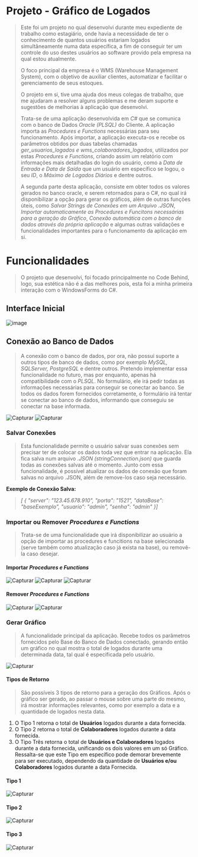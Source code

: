 # Projeto - Gráfico de Logados

> Este foi um projeto no qual desenvolvi durante meu expediente de trabalho como estagiário, onde havia a necessidade de ter o conhecimento de quantos usuários estariam logados simultâneamente numa data específica, a fim de conseguir ter um controle do uso destes usuários ao software provido pela empresa na qual estou atualmente.
>
> O foco principal da empresa é o WMS (Warehouse Management System), com o objetivo de auxiliar clientes, automatizar e facilitar o gerenciamento de seus estoques.
>
> O projeto em si, tive uma ajuda dos meus colegas de trabalho, que me ajudaram a resolver alguns problemas e me deram suporte e sugestões de melhorias à aplicação que desenvolvi.
>
> Trata-se de uma aplicação desenvolvida em *C#* que se comunica com o banco de Dados *Oracle (PLSQL)* do Cliente. A aplicação importa as *Procedures e Functions* necessárias para seu funcionamento. Após importar, a aplicação executa-os e recebe os parâmetros obtidos por duas tabelas chamadas *ger_usuarios_logados e wms_colaboradores_logados*, utilizados por estas *Procedures e Functions*, criando assim um relatório com informações mais detalhadas do login do usuário, como a *Data de Entrada e Data de Saída* que um usuário em específico se logou, o seu *ID*, o *Máximo de Logados Diários* e dentre outros.
>
> A segunda parte desta aplicação, consiste em obter todos os valores gerados no banco oracle, e serem retornados para o C#, no qual irá disponibilizar a opção para gerar os gráficos, além de outras funções úteis, como *Salvar Strings de Conexões em um Arquivo .JSON*, *Importar automaticamente as Procedures e Funcitons necessárias para a geração do Gráfico*, *Conexão automática com o banco de dados através da própria aplicação* e algumas outras validações e funcionalidades importantes para o funcionamento da aplicação em si.

# Funcionalidades
> O projeto que desenvolvi, foi focado principalmente no Code Behind, logo, sua estética não é a das melhores pois, esta foi a minha primeira interação com o WindowsForms do C#.

## Interface Inicial

![image](https://github.com/felipec-almeida/GraficoLogados/assets/122905385/fb024ddf-18ec-4534-a007-64bc93d0b3c1)

## Conexão ao Banco de Dados
> A conexão com o banco de dados, por ora, não possui suporte a outros tipos de banco de dados, como por exemplo *MySQL, SQLServer, PostgreSQL* e dentre outros. Pretendo implementar essa funcionalidade no futuro, mas por enquanto, apenas há compatibilidade com o *PLSQL*. No formulário, ele irá pedir todas as informações necessárias para conseguir se conectar ao banco. Se todos os dados forem fornecidos corretamente, o formulário irá tentar se conectar ao banco de dados, informando que conseguiu se conectar na base informada.

 ![Capturar](https://github.com/felipec-almeida/GraficoLogados/assets/122905385/8b27bf35-7bdf-401b-9879-b7ce4c202bf4)
 ![Capturar](https://github.com/felipec-almeida/GraficoLogados/assets/122905385/8806af38-36da-4009-a7aa-c7bcfbbfd2ea)

### Salvar Conexões
> Esta funcionalidade permite o usuário salvar suas conexões sem precisar ter de colocar os dados toda vez que entrar na aplicação. Ela fica salva num arquivo *.JSON (stringConnection.json)* que guarda todas as conexões salvas até o momento. Junto com essa funcionalidade, é possível atualizar os dados de conexão que foram salvas no arquivo .JSON, além de remove-los caso seja necessário.

**Exemplo de Conexão Salva:**
> *[
  {
    "server": "123.45.678.910",
    "porta": "1521",
    "dataBase": "baseExemplo",
    "usuario": "admin",
    "senha": "admin"
  }]*

### Importar ou Remover *Procedures e Functions*
> Trata-se de uma funcionalidade que irá disponibilizar ao usuário a opção de importar as procedures e funcitions na base selecionada (serve também como atualização caso já exista na base), ou removê-la caso desejar.

#### Importar *Procedures e Functions*
![Capturar](https://github.com/felipec-almeida/GraficoLogados/assets/122905385/ffc3f0fe-b377-432e-816a-9b594ebde215)
![Capturar](https://github.com/felipec-almeida/GraficoLogados/assets/122905385/046f85a4-fa72-4a73-9249-7f49f8637301)
![Capturar](https://github.com/felipec-almeida/GraficoLogados/assets/122905385/985299a5-8b1d-44a9-9f77-1b5a93e95b0f)

#### Remover *Procedures e Functions*
![Capturar](https://github.com/felipec-almeida/GraficoLogados/assets/122905385/2374ced0-4770-4562-9589-ec043b8a71ac)
![Capturar](https://github.com/felipec-almeida/GraficoLogados/assets/122905385/69005f05-4c34-4c6b-8c7c-b4094708750c)

### Gerar Gráfico
> A funcionalidade principal da aplicação. Recebe todos os parâmetros fornecidos pelo Base do Banco de Dados conectado, gerando então um gráfico no qual mostra o total de logados durante uma determinada data, tal qual é especificada pelo usuário.

![Capturar](https://github.com/felipec-almeida/GraficoLogados/assets/122905385/9bd9e142-f3ad-4edd-ba86-2e1cc6cc91b1)
#### Tipos de Retorno
> São possíveis 3 tipos de retorno para a geração dos Gráficos. Após o gráfico ser gerado, ao passar o mouse sobre uma parte do mesmo, irá mostrar informações relevantes, como por exemplo a data e a quantidade de logados nesta data.
1. O Tipo 1 retorna o total de **Usuários** logados durante a data fornecida.
2. O Tipo 2 retorna o total de **Colaboradores** logados durante a data fornecida.
3. O Tipo Três retorna o total de **Usuários e Colaboradores** logados durante a data fornecida, unificando os dois valores em um só Gráfico. Ressalta-se que este Tipo em específico pode demorar brevemente para ser executado, dependendo da quantidade de **Usuários e/ou Colaboradores** logados durante a data Fornecida.

#### Tipo 1
![Capturar](https://github.com/felipec-almeida/GraficoLogados/assets/122905385/8151ddf9-fb92-4ee1-8eff-950b515b24f2)

#### Tipo 2
![Capturar](https://github.com/felipec-almeida/GraficoLogados/assets/122905385/a7256bbc-6aaa-406d-936e-b50d40faf9a6)

#### Tipo 3
![Capturar](https://github.com/felipec-almeida/GraficoLogados/assets/122905385/ab62acad-abaa-4a2a-9704-fd4025b8fd34)
